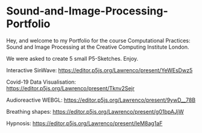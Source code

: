 # Sound-and-Image-Processing-Portfolio
Hey, and welcome to my Portfolio for the course Computational Practices: Sound and Image Processing at the Creative Computing Institute London.

We were asked to create 5 small P5-Sketches. Enjoy.

Interactive SinWave: https://editor.p5js.org/Lawrenco/present/YeWEsDwz5

Covid-19 Data Visualisation: https://editor.p5js.org/Lawrenco/present/Tknv2Sejr

Audioreactive WEBGL: https://editor.p5js.org/Lawrenco/present/9ywD__78B

Breathing shapes: https://editor.p5js.org/Lawrenco/present/g01bpAJjW

Hypnosis: https://editor.p5js.org/Lawrenco/present/IeM8ag1aF
